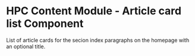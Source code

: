 HPC Content Module - Article card list Component
==========================================================

List of article cards for the secion index paragraphs on the homepage with
an optional title.
